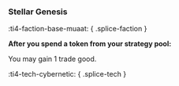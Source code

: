### **Stellar Genesis**
:ti4-faction-base-muaat:
{ .splice-faction }

**After you spend a token from your strategy pool:**

You may gain 1 trade good.

:ti4-tech-cybernetic:
{ .splice-tech }
